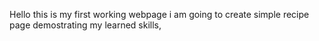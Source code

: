 Hello this is my first working webpage i am going to create simple recipe page demostrating my learned skills,
